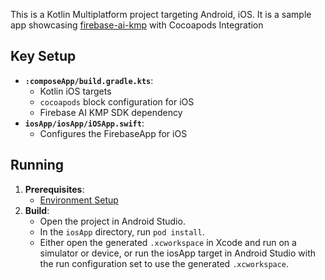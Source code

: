 This is a Kotlin Multiplatform project targeting Android, iOS. It is a sample app showcasing [firebase-ai-kmp](https://github.com/SeanChinJunKai/firebase-ai-kmp) with Cocoapods Integration

## Key Setup
* **`:composeApp/build.gradle.kts`**:
    * Kotlin iOS targets
    * `cocoapods` block configuration for iOS
    * Firebase AI KMP SDK dependency
* **`iosApp/iosApp/iOSApp.swift`**:
    * Configures the FirebaseApp for iOS

## Running

1.  **Prerequisites**: 
    * [Environment Setup](https://www.jetbrains.com/help/kotlin-multiplatform-dev/quickstart.html#set-up-the-environment)
2.  **Build**:
    * Open the project in Android Studio.
    * In the `iosApp` directory, run `pod install`.
    * Either open the generated `.xcworkspace` in Xcode and run on a simulator or device, or run the iosApp target in Android Studio with the run configuration set to use the generated `.xcworkspace`.
